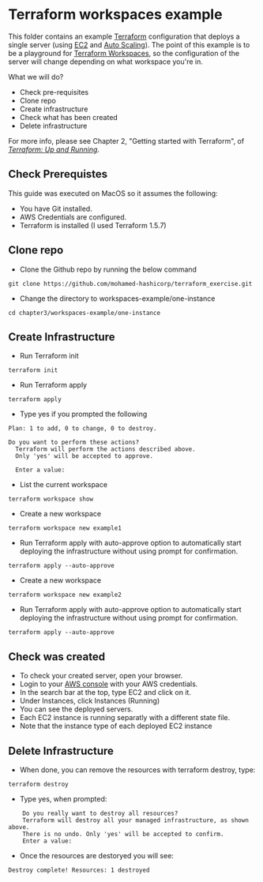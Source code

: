# Terraform workspaces example

This folder contains an example [Terraform](https://www.terraform.io/) configuration that deploys a single server 
(using [EC2](https://aws.amazon.com/ec2/) and [Auto Scaling](https://aws.amazon.com/autoscaling/)). The point of this
example is to be a playground for [Terraform Workspaces](https://www.terraform.io/docs/state/workspaces.html), so the
configuration of the server will change depending on what workspace you're in. 

What we will do?

- Check pre-requisites
- Clone repo
- Create infrastructure
- Check what has been created
- Delete infrastructure

For more info, please see Chapter 2, "Getting started with Terraform", of 
*[Terraform: Up and Running](http://www.terraformupandrunning.com)*.

## Check Prerequistes

This guide was executed on MacOS so it assumes the following:
- You have Git installed.
- AWS Credentials are configured.
- Terraform is installed (I used Terraform 1.5.7)

## Clone repo
- Clone the Github repo by running the below command
```
git clone https://github.com/mohamed-hashicorp/terraform_exercise.git
```

- Change the directory to workspaces-example/one-instance
```
cd chapter3/workspaces-example/one-instance
```

## Create Infrastructure
- Run Terraform init
```
terraform init
```

- Run Terraform apply
```
terraform apply
```

- Type yes if you prompted the following
```
Plan: 1 to add, 0 to change, 0 to destroy.

Do you want to perform these actions?
  Terraform will perform the actions described above.
  Only 'yes' will be accepted to approve.

  Enter a value: 
```
- List the current workspace
```
terraform workspace show
```
- Create a new workspace
```
terraform workspace new example1
```
- Run Terraform apply with auto-approve option to automatically start deploying the infrastructure without using prompt for confirmation.
```
terraform apply --auto-approve
```
- Create a new workspace
```
terraform workspace new example2
```
- Run Terraform apply with auto-approve option to automatically start deploying the infrastructure without using prompt for confirmation.
```
terraform apply --auto-approve
```

## Check was created
- To check your created server, open your browser.
- Login to your [AWS console](https://aws.amazon.com/console) with your AWS credentials.
- In the search bar at the top, type EC2 and click on it.
- Under Instances, click Instances (Running)
- You can see the deployed servers.
- Each EC2 instance is running separatly with a different state file.
- Note that the instance type of each deployed EC2 instance


## Delete Infrastructure
- When done, you can remove the resources with terraform destroy, type:
```
terraform destroy
```
- Type yes, when prompted:
```
    Do you really want to destroy all resources?
    Terraform will destroy all your managed infrastructure, as shown above.
    There is no undo. Only 'yes' will be accepted to confirm.
    Enter a value: 
```
- Once the resources are destoryed you will see:
```
Destroy complete! Resources: 1 destroyed
```

